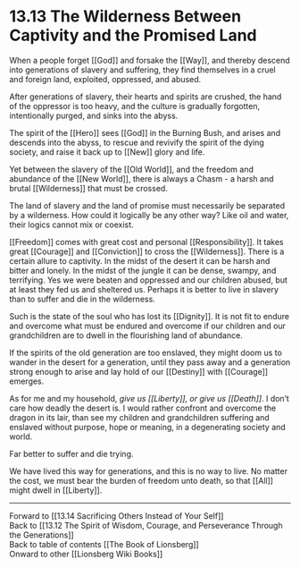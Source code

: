 # 13.13 The Wilderness Between Captivity and the Promised Land

When a people forget [[God]] and forsake the [[Way]], and thereby descend into generations of slavery and suffering, they find themselves in a cruel and foreign land, exploited, oppressed, and abused.

After generations of slavery, their hearts and spirits are crushed, the hand of the oppressor is too heavy, and the culture is gradually forgotten, intentionally purged, and sinks into the abyss.

The spirit of the [[Hero]] sees [[God]] in the Burning Bush, and arises and descends into the abyss, to rescue and revivify the spirit of the dying society, and raise it back up to [[New]] glory and life.

Yet between the slavery of the [[Old World]], and the freedom and abundance of the [[New World]], there is always a Chasm - a harsh and brutal [[Wilderness]] that must be crossed.

The land of slavery and the land of promise must necessarily be separated by a wilderness. How could it logically be any other way? Like oil and water, their logics cannot mix or coexist. 

[[Freedom]] comes with great cost and personal [[Responsibility]]. It takes great [[Courage]] and [[Conviction]] to cross the [[Wilderness]]. There is a certain allure to captivity. In the midst of the desert it can be harsh and bitter and lonely. In the midst of the jungle it can be dense, swampy, and terrifying. Yes we were beaten and oppressed and our children abused, but at least they fed us and sheltered us. Perhaps it is better to live in slavery than to suffer and die in the wilderness.

Such is the state of the soul who has lost its [[Dignity]]. It is not fit to endure and overcome what must be endured and overcome if our children and our grandchildren are to dwell in the flourishing land of abundance.

If the spirits of the old generation are too enslaved, they might doom us to wander in the desert for a generation, until they pass away and a generation strong enough to arise and lay hold of our [[Destiny]] with [[Courage]] emerges.  

As for me and my household, *give us [[Liberty]], or give us [[Death]]*. I don’t care how deadly the desert is. I would rather confront and overcome the dragon in its lair, than see my children and grandchildren suffering and enslaved without purpose, hope or meaning, in a degenerating society and world. 

Far better to suffer and die trying. 

We have lived this way for generations, and this is no way to live. No matter the cost, we must bear the burden of freedom unto death, so that [[All]] might dwell in [[Liberty]].

___

Forward to [[13.14 Sacrificing Others Instead of Your Self]]  
Back to [[13.12 The Spirit of Wisdom, Courage, and Perseverance Through the Generations]]  
Back to table of contents [[The Book of Lionsberg]]  
Onward to other [[Lionsberg Wiki Books]]  
